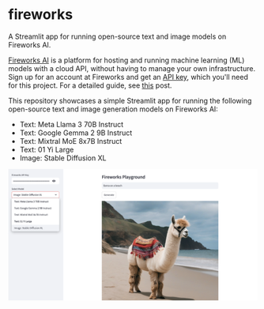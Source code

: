 # fireworks
A Streamlit app for running open-source text and image models on Fireworks AI.

[Fireworks AI](https://fireworks.ai) is a platform for hosting and running machine learning (ML) models with a cloud API, without having to manage your own infrastructure. Sign up for an account at Fireworks and get an [API key](https://fireworks.ai/api-keys), which you'll need for this project. For a detailed guide, see [this](https://alphasec.io/running-open-source-generative-ai-models-on-fireworks-ai/) post.

This repository showcases a simple Streamlit app for running the following open-source text and image generation models on Fireworks AI:
* Text: Meta Llama 3 70B Instruct
* Text: Google Gemma 2 9B Instruct
* Text: Mixtral MoE 8x7B Instruct
* Text: 01 Yi Large
* Image: Stable Diffusion XL

![fireworks-sdxl](./fireworks-sdxl.png)
